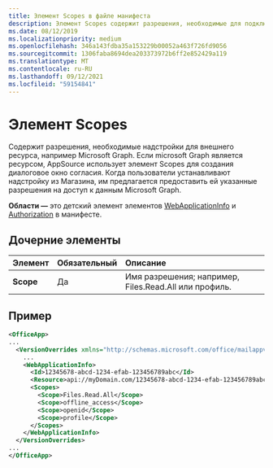 ```yaml
---
title: Элемент Scopes в файле манифеста
description: Элемент Scopes содержит разрешения, необходимые для подключения надстройки к внешнему ресурсу.
ms.date: 08/12/2019
ms.localizationpriority: medium
ms.openlocfilehash: 346a143fdba35a153229b00052a463f726fd9056
ms.sourcegitcommit: 1306faba8694dea203373972b6ff2e852429a119
ms.translationtype: MT
ms.contentlocale: ru-RU
ms.lasthandoff: 09/12/2021
ms.locfileid: "59154841"
---
```

# <a name="scopes-element"></a>Элемент Scopes

Содержит разрешения, необходимые надстройки для внешнего ресурса, например Microsoft Graph. Если microsoft Graph является ресурсом, AppSource использует элемент Scopes для создания диалоговое окно согласия. Когда пользователи устанавливают надстройку из Магазина, им предлагается предоставить ей указанные разрешения на доступ к данным Microsoft Graph.

**Области —** это детский элемент элементов [WebApplicationInfo](webapplicationinfo.md) и [Authorization](authorization.md) в манифесте.

## <a name="child-elements"></a>Дочерние элементы

|  Элемент |  Обязательный  |  Описание  |
|:-----|:-----|:-----|
|  **Scope**                |  Да     |   Имя разрешения; например, Files.Read.All или профиль. |

## <a name="example"></a>Пример

```xml
<OfficeApp>
...
  <VersionOverrides xmlns="http://schemas.microsoft.com/office/mailappversionoverrides" xsi:type="VersionOverridesV1_0">
    ...
    <WebApplicationInfo>
      <Id>12345678-abcd-1234-efab-123456789abc</Id>
      <Resource>api://myDomain.com/12345678-abcd-1234-efab-123456789abc<Resource>
      <Scopes>
        <Scope>Files.Read.All</Scope>
        <Scope>offline_access</Scope>
        <Scope>openid</Scope>
        <Scope>profile</Scope>
      </Scopes>
    </WebApplicationInfo>
  </VersionOverrides>
...
</OfficeApp>
```
